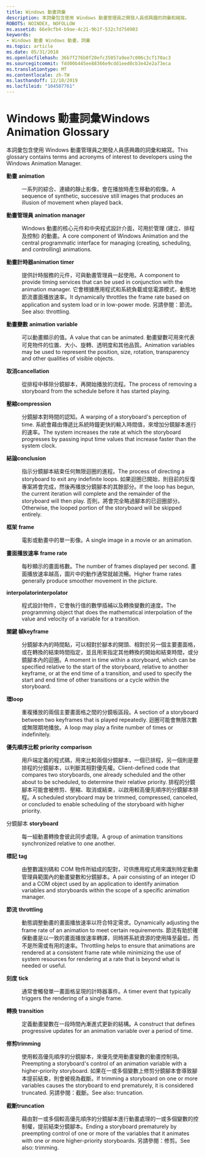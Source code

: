```yaml
---
title: Windows 動畫詞彙
description: 本詞彙包含使用 Windows 動畫管理員之開發人員感興趣的詞彙和縮寫。
ROBOTS: NOINDEX, NOFOLLOW
ms.assetid: 66e9cfb4-b9ae-4c21-9b1f-532c7d750903
keywords:
- Windows 動畫 Windows 動畫，詞彙
ms.topic: article
ms.date: 05/31/2018
ms.openlocfilehash: 36b7f276b0f20efc35057a9ee7c006c3cf170ac3
ms.sourcegitcommit: fdd00b445ee88366e9cdd1eed0cb3e42e2a73eca
ms.translationtype: MT
ms.contentlocale: zh-TW
ms.lasthandoff: 12/10/2019
ms.locfileid: "104507761"
---
```

# <a name="windows-animation-glossary"></a><span data-ttu-id="69c59-104">Windows 動畫詞彙</span><span class="sxs-lookup"><span data-stu-id="69c59-104">Windows Animation Glossary</span></span>

<span data-ttu-id="69c59-105">本詞彙包含使用 Windows 動畫管理員之開發人員感興趣的詞彙和縮寫。</span><span class="sxs-lookup"><span data-stu-id="69c59-105">This glossary contains terms and acronyms of interest to developers using the Windows Animation Manager.</span></span>

<dl> <dt>

<span data-ttu-id="69c59-106"><span id="uianimation.term.animation"></span><span id="UIANIMATION.TERM.ANIMATION"></span>**動畫**</span><span class="sxs-lookup"><span data-stu-id="69c59-106"><span id="uianimation.term.animation"></span><span id="UIANIMATION.TERM.ANIMATION"></span> **animation**</span></span> 
</dt> <dd>

<span data-ttu-id="69c59-107">一系列的綜合、連續的靜止影像，會在播放時產生移動的假像。</span><span class="sxs-lookup"><span data-stu-id="69c59-107">A sequence of synthetic, successive still images that produces an illusion of movement when played back.</span></span>

</dd> <dt>

<span data-ttu-id="69c59-108"><span id="uianimation.term.animation_manager"></span><span id="UIANIMATION.TERM.ANIMATION_MANAGER"></span>**動畫管理員**</span><span class="sxs-lookup"><span data-stu-id="69c59-108"><span id="uianimation.term.animation_manager"></span><span id="UIANIMATION.TERM.ANIMATION_MANAGER"></span> **animation manager**</span></span> 
</dt> <dd>

<span data-ttu-id="69c59-109">Windows 動畫的核心元件和中央程式設計介面，可用於管理 (建立、排程及控制) 的動畫。</span><span class="sxs-lookup"><span data-stu-id="69c59-109">A core component of Windows Animation and the central programmatic interface for managing (creating, scheduling, and controlling) animations.</span></span>

</dd> <dt>

<span data-ttu-id="69c59-110"><span id="uianimation.term.animation_timer"></span><span id="UIANIMATION.TERM.ANIMATION_TIMER"></span>**動畫計時器**</span><span class="sxs-lookup"><span data-stu-id="69c59-110"><span id="uianimation.term.animation_timer"></span><span id="UIANIMATION.TERM.ANIMATION_TIMER"></span>**animation timer**</span></span>
</dt> <dd>

<span data-ttu-id="69c59-111">提供計時服務的元件，可與動畫管理員一起使用。</span><span class="sxs-lookup"><span data-stu-id="69c59-111">A component to provide timing services that can be used in conjunction with the animation manager.</span></span> <span data-ttu-id="69c59-112">它會根據應用程式和系統負載或低電源模式，動態地節流畫面播放速率。</span><span class="sxs-lookup"><span data-stu-id="69c59-112">It dynamically throttles the frame rate based on application and system load or in low-power mode.</span></span> <span data-ttu-id="69c59-113">另請參閱：節流。</span><span class="sxs-lookup"><span data-stu-id="69c59-113">See also: throttling.</span></span>

</dd> <dt>

<span data-ttu-id="69c59-114"><span id="uianimation.term.animation_variable"></span><span id="UIANIMATION.TERM.ANIMATION_VARIABLE"></span>**動畫變數**</span><span class="sxs-lookup"><span data-stu-id="69c59-114"><span id="uianimation.term.animation_variable"></span><span id="UIANIMATION.TERM.ANIMATION_VARIABLE"></span> **animation variable**</span></span> 
</dt> <dd>

<span data-ttu-id="69c59-115">可以動畫顯示的值。</span><span class="sxs-lookup"><span data-stu-id="69c59-115">A value that can be animated.</span></span> <span data-ttu-id="69c59-116">動畫變數可用來代表可見物件的位置、大小、旋轉、透明度和其他品質。</span><span class="sxs-lookup"><span data-stu-id="69c59-116">Animation variables may be used to represent the position, size, rotation, transparency and other qualities of visible objects.</span></span>

</dd> <dt>

<span data-ttu-id="69c59-117"><span id="uianimation.term.cancellation"></span><span id="UIANIMATION.TERM.CANCELLATION"></span>**取消**</span><span class="sxs-lookup"><span data-stu-id="69c59-117"><span id="uianimation.term.cancellation"></span><span id="UIANIMATION.TERM.CANCELLATION"></span>**cancellation**</span></span>
</dt> <dd>

<span data-ttu-id="69c59-118">從排程中移除分鏡腳本，再開始播放的流程。</span><span class="sxs-lookup"><span data-stu-id="69c59-118">The process of removing a storyboard from the schedule before it has started playing.</span></span>

</dd> <dt>

<span data-ttu-id="69c59-119"><span id="uianimation.term.compression"></span><span id="UIANIMATION.TERM.COMPRESSION"></span>**壓縮**</span><span class="sxs-lookup"><span data-stu-id="69c59-119"><span id="uianimation.term.compression"></span><span id="UIANIMATION.TERM.COMPRESSION"></span>**compression**</span></span>
</dt> <dd>

<span data-ttu-id="69c59-120">分鏡腳本對時間的認知。</span><span class="sxs-lookup"><span data-stu-id="69c59-120">A warping of a storyboard's perception of time.</span></span> <span data-ttu-id="69c59-121">系統會藉由傳遞比系統時鐘更快的輸入時間值，來增加分鏡腳本進行的速率。</span><span class="sxs-lookup"><span data-stu-id="69c59-121">The system increases the rate at which the storyboard progresses by passing input time values that increase faster than the system clock.</span></span>

</dd> <dt>

<span data-ttu-id="69c59-122"><span id="uianimation.term.conclusion"></span><span id="UIANIMATION.TERM.CONCLUSION"></span>**結論**</span><span class="sxs-lookup"><span data-stu-id="69c59-122"><span id="uianimation.term.conclusion"></span><span id="UIANIMATION.TERM.CONCLUSION"></span>**conclusion**</span></span>
</dt> <dd>

<span data-ttu-id="69c59-123">指示分鏡腳本結束任何無限迴圈的進程。</span><span class="sxs-lookup"><span data-stu-id="69c59-123">The process of directing a storyboard to exit any indefinite loops.</span></span> <span data-ttu-id="69c59-124">如果迴圈已開始，則目前的反復專案將會完成，然後再播放分鏡腳本的其餘部分。</span><span class="sxs-lookup"><span data-stu-id="69c59-124">If the loop has begun, the current iteration will complete and the remainder of the storyboard will then play.</span></span> <span data-ttu-id="69c59-125">否則，將會完全略過腳本的已迴圈部分。</span><span class="sxs-lookup"><span data-stu-id="69c59-125">Otherwise, the looped portion of the storyboard will be skipped entirely.</span></span>

</dd> <dt>

<span data-ttu-id="69c59-126"><span id="uianimation.term.frame"></span><span id="UIANIMATION.TERM.FRAME"></span>**框架**</span><span class="sxs-lookup"><span data-stu-id="69c59-126"><span id="uianimation.term.frame"></span><span id="UIANIMATION.TERM.FRAME"></span> **frame**</span></span> 
</dt> <dd>

<span data-ttu-id="69c59-127">電影或動畫中的單一影像。</span><span class="sxs-lookup"><span data-stu-id="69c59-127">A single image in a movie or an animation.</span></span>

</dd> <dt>

<span data-ttu-id="69c59-128"><span id="uianimation.term.frame_rate"></span><span id="UIANIMATION.TERM.FRAME_RATE"></span>**畫面播放速率**</span><span class="sxs-lookup"><span data-stu-id="69c59-128"><span id="uianimation.term.frame_rate"></span><span id="UIANIMATION.TERM.FRAME_RATE"></span> **frame rate**</span></span> 
</dt> <dd>

<span data-ttu-id="69c59-129">每秒顯示的畫面格數。</span><span class="sxs-lookup"><span data-stu-id="69c59-129">The number of frames displayed per second.</span></span> <span data-ttu-id="69c59-130">畫面播放速率越高，圖片中的動作通常就越流暢。</span><span class="sxs-lookup"><span data-stu-id="69c59-130">Higher frame rates generally produce smoother movement in the picture.</span></span>

</dd> <dt>

<span data-ttu-id="69c59-131"><span id="uianimation.term.interpolator"></span><span id="UIANIMATION.TERM.INTERPOLATOR"></span>**interpolator**</span><span class="sxs-lookup"><span data-stu-id="69c59-131"><span id="uianimation.term.interpolator"></span><span id="UIANIMATION.TERM.INTERPOLATOR"></span>**interpolator**</span></span>
</dt> <dd>

<span data-ttu-id="69c59-132">程式設計物件，它會執行值的數學插補以及轉換變數的速度。</span><span class="sxs-lookup"><span data-stu-id="69c59-132">The programming object that does the mathematical interpolation of the value and velocity of a variable for a transition.</span></span>

</dd> <dt>

<span data-ttu-id="69c59-133"><span id="uianimation.term.keyframe"></span><span id="UIANIMATION.TERM.KEYFRAME"></span>**關鍵 幀**</span><span class="sxs-lookup"><span data-stu-id="69c59-133"><span id="uianimation.term.keyframe"></span><span id="UIANIMATION.TERM.KEYFRAME"></span>**keyframe**</span></span>
</dt> <dd>

<span data-ttu-id="69c59-134">分鏡腳本內的時間點，可以相對於腳本的開頭、相對於另一個主要畫面格，或在轉換的結束時間指定，並且用來指定其他轉換的開始和結束時間，或分鏡腳本內的迴圈。</span><span class="sxs-lookup"><span data-stu-id="69c59-134">A moment in time within a storyboard, which can be specified relative to the start of the storyboard, relative to another keyframe, or at the end time of a transition, and used to specify the start and end time of other transitions or a cycle within the storyboard.</span></span>

</dd> <dt>

<span data-ttu-id="69c59-135"><span id="uianimation.term.loop"></span><span id="UIANIMATION.TERM.LOOP"></span>**環**</span><span class="sxs-lookup"><span data-stu-id="69c59-135"><span id="uianimation.term.loop"></span><span id="UIANIMATION.TERM.LOOP"></span>**loop**</span></span>
</dt> <dd>

<span data-ttu-id="69c59-136">重複播放的兩個主要畫面格之間的分鏡板區段。</span><span class="sxs-lookup"><span data-stu-id="69c59-136">A section of a storyboard between two keyframes that is played repeatedly.</span></span> <span data-ttu-id="69c59-137">迴圈可能會無限次數或無限期地播放。</span><span class="sxs-lookup"><span data-stu-id="69c59-137">A loop may play a finite number of times or indefinitely.</span></span>

</dd> <dt>

<span data-ttu-id="69c59-138"><span id="uianimation.term.priority_comparison"></span><span id="UIANIMATION.TERM.PRIORITY_COMPARISON"></span>**優先順序比較**</span><span class="sxs-lookup"><span data-stu-id="69c59-138"><span id="uianimation.term.priority_comparison"></span><span id="UIANIMATION.TERM.PRIORITY_COMPARISON"></span> **priority comparison**</span></span> 
</dt> <dd>

<span data-ttu-id="69c59-139">用戶端定義的程式碼，用來比較兩個分鏡腳本，一個已排程，另一個則是要排程的分鏡腳本，以判斷其相對優先權。</span><span class="sxs-lookup"><span data-stu-id="69c59-139">Client-defined code that compares two storyboards, one already scheduled and the other about to be scheduled, to determine their relative priority.</span></span> <span data-ttu-id="69c59-140">排程的分鏡腳本可能會被修剪、壓縮、取消或結束，以啟用較高優先順序的分鏡腳本排程。</span><span class="sxs-lookup"><span data-stu-id="69c59-140">A scheduled storyboard may be trimmed, compressed, canceled, or concluded to enable scheduling of the storyboard with higher priority.</span></span>

</dd> <dt>

<span data-ttu-id="69c59-141"><span id="uianimation.term.storyboard"></span><span id="UIANIMATION.TERM.STORYBOARD"></span>分鏡腳本</span><span class="sxs-lookup"><span data-stu-id="69c59-141"><span id="uianimation.term.storyboard"></span><span id="UIANIMATION.TERM.STORYBOARD"></span> **storyboard**</span></span> 
</dt> <dd>

<span data-ttu-id="69c59-142">每一組動畫轉換會彼此同步處理。</span><span class="sxs-lookup"><span data-stu-id="69c59-142">A group of animation transitions synchronized relative to one another.</span></span>

</dd> <dt>

<span data-ttu-id="69c59-143"><span id="uianimation.term.tag"></span><span id="UIANIMATION.TERM.TAG"></span>**標記**</span><span class="sxs-lookup"><span data-stu-id="69c59-143"><span id="uianimation.term.tag"></span><span id="UIANIMATION.TERM.TAG"></span> **tag**</span></span> 
</dt> <dd>

<span data-ttu-id="69c59-144">由整數識別碼和 COM 物件所組成的配對，可供應用程式用來識別特定動畫管理員範圍內的動畫變數和分鏡腳本。</span><span class="sxs-lookup"><span data-stu-id="69c59-144">A pair consisting of an integer ID and a COM object used by an application to identify animation variables and storyboards within the scope of a specific animation manager.</span></span>

</dd> <dt>

<span data-ttu-id="69c59-145"><span id="uianimation.term.throttling"></span><span id="UIANIMATION.TERM.THROTTLING"></span>**節流**</span><span class="sxs-lookup"><span data-stu-id="69c59-145"><span id="uianimation.term.throttling"></span><span id="UIANIMATION.TERM.THROTTLING"></span> **throttling**</span></span> 
</dt> <dd>

<span data-ttu-id="69c59-146">動態調整動畫的畫面播放速率以符合特定需求。</span><span class="sxs-lookup"><span data-stu-id="69c59-146">Dynamically adjusting the frame rate of an animation to meet certain requirements.</span></span> <span data-ttu-id="69c59-147">節流有助於確保動畫是以一致的畫面播放速率轉譯，同時將系統資源的使用降至最低，而不是所需或有用的速率。</span><span class="sxs-lookup"><span data-stu-id="69c59-147">Throttling helps to ensure that animations are rendered at a consistent frame rate while minimizing the use of system resources for rendering at a rate that is beyond what is needed or useful.</span></span>

</dd> <dt>

<span data-ttu-id="69c59-148"><span id="uianimation.term.tick"></span><span id="UIANIMATION.TERM.TICK"></span>**刻度**</span><span class="sxs-lookup"><span data-stu-id="69c59-148"><span id="uianimation.term.tick"></span><span id="UIANIMATION.TERM.TICK"></span> **tick**</span></span> 
</dt> <dd>

<span data-ttu-id="69c59-149">通常會觸發單一畫面格呈現的計時器事件。</span><span class="sxs-lookup"><span data-stu-id="69c59-149">A timer event that typically triggers the rendering of a single frame.</span></span>

</dd> <dt>

<span data-ttu-id="69c59-150"><span id="uianimation.term.transition"></span><span id="UIANIMATION.TERM.TRANSITION"></span>**轉換**</span><span class="sxs-lookup"><span data-stu-id="69c59-150"><span id="uianimation.term.transition"></span><span id="UIANIMATION.TERM.TRANSITION"></span> **transition**</span></span> 
</dt> <dd>

<span data-ttu-id="69c59-151">定義動畫變數在一段時間內漸進式更新的結構。</span><span class="sxs-lookup"><span data-stu-id="69c59-151">A construct that defines progressive updates for an animation variable over a period of time.</span></span>

</dd> <dt>

<span data-ttu-id="69c59-152"><span id="uianimation.term.trimming"></span><span id="UIANIMATION.TERM.TRIMMING"></span>**修剪**</span><span class="sxs-lookup"><span data-stu-id="69c59-152"><span id="uianimation.term.trimming"></span><span id="UIANIMATION.TERM.TRIMMING"></span>**trimming**</span></span>
</dt> <dd>

<span data-ttu-id="69c59-153">使用較高優先順序的分鏡腳本，來優先使用動畫變數的動畫控制項。</span><span class="sxs-lookup"><span data-stu-id="69c59-153">Preempting a storyboard's control of an animation variable with a higher-priority storyboard.</span></span> <span data-ttu-id="69c59-154">如果在一或多個變數上修剪分鏡腳本會導致腳本提前結束，則會被視為截斷。</span><span class="sxs-lookup"><span data-stu-id="69c59-154">If trimming a storyboard on one or more variables causes the storyboard to end prematurely, it is considered truncated.</span></span> <span data-ttu-id="69c59-155">另請參閱：截斷。</span><span class="sxs-lookup"><span data-stu-id="69c59-155">See also: truncation.</span></span>

</dd> <dt>

<span data-ttu-id="69c59-156"><span id="uianimation.term.truncation"></span><span id="UIANIMATION.TERM.TRUNCATION"></span>**截斷**</span><span class="sxs-lookup"><span data-stu-id="69c59-156"><span id="uianimation.term.truncation"></span><span id="UIANIMATION.TERM.TRUNCATION"></span>**truncation**</span></span>
</dt> <dd>

<span data-ttu-id="69c59-157">藉由對一或多個較高優先順序的分鏡腳本進行動畫處理的一或多個變數的控制權，提前結束分鏡腳本。</span><span class="sxs-lookup"><span data-stu-id="69c59-157">Ending a storyboard prematurely by preempting control of one or more of the variables that it animates with one or more higher-priority storyboards.</span></span> <span data-ttu-id="69c59-158">另請參閱：修剪。</span><span class="sxs-lookup"><span data-stu-id="69c59-158">See also: trimming.</span></span>

</dd> </dl>

 

 




